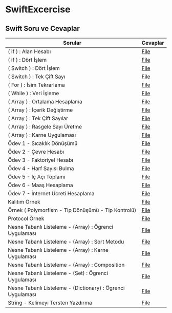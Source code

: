 # SwiftExcercise

## Swift Soru ve Cevaplar 
| Sorular                                        | Cevaplar                                                                                                                                                        |
|-----------------------------------------------|-------------------------------------------------------------------------------------------------------------------------------------------------------------|
| ( if ) : Alan Hesabı                                     | <a href="https://github.com/japsadev/SwiftExcercise/blob/775e2747de497e04f74f83953ce91c6247a49970/if_AlanHesabi.md">File</a>                                |
| ( if ) : Dört İşlem                  | <a href="https://github.com/japsadev/SwiftExcercise/blob/362f984c8d1ffc12b0d5c29a6d40f7452d522c04/if_DortIslem.md">File</a> |
| ( Switch ) : Dört İşlem   | <a href="https://github.com/japsadev/SwiftExcercise/blob/8e35be1d8b86f52da7cdb4ee4d3c40d259e8263f/switch_DortIslem.md">File</a>            |
| ( Switch ) : Tek Çift Sayı                                         | <a href="https://github.com/japsadev/SwiftExcercise/blob/e2b6c156d62b45e9ec90b65a5fe2128bf8576f90/switch_TekCift.md">File</a>                                    |
| ( For ) : İsim Tekrarlama | <a href="https://github.com/japsadev/SwiftExcercise/blob/d187c9ada5872095aa2eef2e7764caaf3c66eb56/for_Is%C4%B1mTekrarlama.md">File</a>                                |
| ( While ) : Veri İşleme                                | <a href="https://github.com/japsadev/SwiftExcercise/blob/31b6085fb505b279ba05153ffb45a71f670117dd/while_VeriIsleme.md">File</a>                               |
| ( Array ) : Ortalama Hesaplama                                | <a href="https://github.com/japsadev/SwiftExcercise/blob/4e9d96cb167cc6c0b315245ca140d82b688135f8/array_OrtalamaHesaplama.md">File</a>                               |
|  ( Array ) : İçerik Değiştirme                             | <a href="https://github.com/japsadev/SwiftExcercise/blob/99459792ebe78e011c64a0d471b75fcd0a13c21c/array_IcerikDegistirme.md">File</a>                               |
| ( Array ) : Tek Çift Sayılar          | <a href="https://github.com/japsadev/SwiftExcercise/blob/8495945797f38d37c74a4fc2e27524c020e5c531/array_TekCift.md">File</a>             |
| ( Array ) : Rasgele Sayı Üretme                              | <a href="https://github.com/japsadev/SwiftExcercise/blob/61534d6d86c4924db2a94758d1bc5bbea3d637fc/array_RastgeleSayi.md">File</a>                                |
| ( Array ) : Karne Uygulaması                             | <a href="https://github.com/japsadev/SwiftExcercise/blob/aaf198fd787fd092a20b5108088ffa4e217206f9/array_KarneUygulamasi.md">File</a>                                 |
| Ödev 1 - Sıcaklık Dönüşümü                           | <a href="https://github.com/japsadev/SwiftExcercise/blob/ef04dc44ef0d08516088f7dc982aff3a78a2a643/SicaklikDonusumu.md">File</a>                               |
| Ödev 2 - Çevre Hesabı                           | <a href="https://github.com/devmehmetates/365-day-of-code/blob/main/Swift%20Documents%20Day1-15/day11(Protocols).md">File</a>                               |
| Ödev 3 - Faktoriyel Hesabı                          | <a href="https://github.com/devmehmetates/365-day-of-code/blob/main/Swift%20Documents%20Day1-15/day11(Protocols).md">File</a>                               |
| Ödev 4 - Harf Sayısı Bulma                          | <a href="https://github.com/devmehmetates/365-day-of-code/blob/main/Swift%20Documents%20Day1-15/day11(Protocols).md">File</a>                               |
| Ödev 5 - İç Açı Toplamı                          | <a href="https://github.com/devmehmetates/365-day-of-code/blob/main/Swift%20Documents%20Day1-15/day11(Protocols).md">File</a>                               |
| Ödev 6 - Maaş Hesaplama                          | <a href="https://github.com/devmehmetates/365-day-of-code/blob/main/Swift%20Documents%20Day1-15/day11(Protocols).md">File</a>                               |
| Ödev 7 - İnternet Ücreti Hesaplama                           | <a href="https://github.com/devmehmetates/365-day-of-code/blob/main/Swift%20Documents%20Day1-15/day11(Protocols).md">File</a>                               |
| Kalıtım Örnek                          | <a href="https://github.com/devmehmetates/365-day-of-code/blob/main/Swift%20Documents%20Day1-15/day11(Protocols).md">File</a>                               |
| Örnek ( Polymorfism - Tip Dönüşümü - Tip Kontrolü)                          | <a href="https://github.com/devmehmetates/365-day-of-code/blob/main/Swift%20Documents%20Day1-15/day11(Protocols).md">File</a>                               |
| Protocol Örnek                          | <a href="https://github.com/devmehmetates/365-day-of-code/blob/main/Swift%20Documents%20Day1-15/day11(Protocols).md">File</a>                               |
| Nesne Tabanlı Listeleme - (Array) : Ögrenci Uygulaması                           | <a href="https://github.com/devmehmetates/365-day-of-code/blob/main/Swift%20Documents%20Day1-15/day11(Protocols).md">File</a>                               |
| Nesne Tabanlı Listeleme - (Array) : Sort Metodu                          | <a href="https://github.com/devmehmetates/365-day-of-code/blob/main/Swift%20Documents%20Day1-15/day11(Protocols).md">File</a>                               |
| Nesne Tabanlı Listeleme - (Array) : Karne Uygulaması                          | <a href="https://github.com/devmehmetates/365-day-of-code/blob/main/Swift%20Documents%20Day1-15/day11(Protocols).md">File</a>                               |
| Nesne Tabanlı Listeleme - (Array) : Composition                          | <a href="https://github.com/devmehmetates/365-day-of-code/blob/main/Swift%20Documents%20Day1-15/day11(Protocols).md">File</a>                               |
| Nesne Tabanlı Listeleme - (Set) : Ögrenci Uygulaması                           | <a href="https://github.com/devmehmetates/365-day-of-code/blob/main/Swift%20Documents%20Day1-15/day11(Protocols).md">File</a>                               |
| Nesne Tabanlı Listeleme - (Dictionary) : Ögrenci Uygulaması                           | <a href="https://github.com/devmehmetates/365-day-of-code/blob/main/Swift%20Documents%20Day1-15/day11(Protocols).md">File</a>                               |
| String - Kelimeyi Tersten Yazdırma                           | <a href="https://github.com/devmehmetates/365-day-of-code/blob/main/Swift%20Documents%20Day1-15/day11(Protocols).md">File</a>                               |
